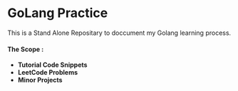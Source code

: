 # GoLang Practice


This is a Stand Alone Repositary to doccument my Golang learning process.
#### The Scope :
* **Tutorial Code Snippets**
* **LeetCode Problems**
* **Minor Projects**